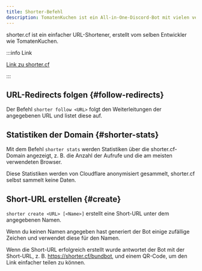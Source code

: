 ```yaml
---
title: Shorter-Befehl
description: TomatenKuchen ist ein All-in-One-Discord-Bot mit vielen verschiedenen Funktionen. Diese Seite erklärt den Shorter-Befehl.
---
```


shorter.cf ist ein einfacher URL-Shortener, erstellt vom selben Entwickler wie TomatenKuchen.

:::info Link

[Link zu shorter.cf](https://shorter.cf)

:::

## URL-Redirects folgen {#follow-redirects}

Der Befehl `shorter follow <URL>` folgt den Weiterleitungen der angegebenen URL und listet diese auf.

## Statistiken der Domain {#shorter-stats}

Mit dem Befehl `shorter stats` werden Statistiken über die shorter.cf-Domain angezeigt, z. B. die Anzahl der Aufrufe und die am meisten verwendeten Browser.

Diese Statistiken werden von Cloudflare anonymisiert gesammelt, shorter.cf selbst sammelt keine Daten.

## Short-URL erstellen {#create}

`shorter create <URL> [<Name>]` erstellt eine Short-URL unter dem angegebenen Namen.

Wenn du keinen Namen angegeben hast generiert der Bot einige zufällige Zeichen und verwendet diese für den Namen.

Wenn die Short-URL erfolgreich erstellt wurde antwortet der Bot mit der Short-URL, z. B. https://shorter.cf/bundbot, und einem QR-Code, um den Link einfacher teilen zu können.
